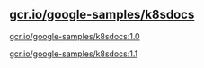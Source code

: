 
[gcr.io/google-samples/k8sdocs](https://hub.docker.com/r/anjia0532/google-samples.k8sdocs/tags/)
-----


[gcr.io/google-samples/k8sdocs:1.0](https://hub.docker.com/r/anjia0532/google-samples.k8sdocs/tags/)


[gcr.io/google-samples/k8sdocs:1.1](https://hub.docker.com/r/anjia0532/google-samples.k8sdocs/tags/)


